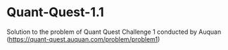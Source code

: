 # Quant-Quest-1.1
Solution to the problem of Quant Quest Challenge 1 conducted by Auquan (https://quant-quest.auquan.com/problem/problem1)
